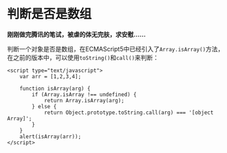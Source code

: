 # 判断是否是数组 #

**刚刚做完腾讯的笔试，被虐的体无完肤，求安慰……**

判断一个对象是否是数组，在ECMAScript5中已经引入了`Array.isArray()`方法，在之前的版本中，可以使用`toString()`和`call()`来判断：

	<script type="text/javascript">
		var arr = [1,2,3,4];

		function isArray(arg) {
			if (Array.isArray !== undefined) {
				return Array.isArray(arg);
			} else {
				return Object.prototype.toString.call(arg) === '[object Array]';
			}
		}
		alert(isArray(arr));
	</script>